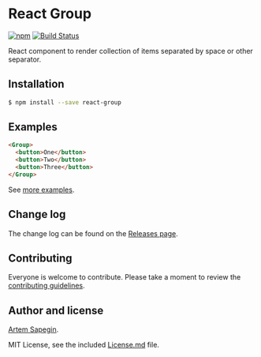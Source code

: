 # React Group

[![npm](https://img.shields.io/npm/v/react-group.svg)](https://www.npmjs.com/package/react-group)
[![Build Status](https://travis-ci.org/sapegin/react-group.svg)](https://travis-ci.org/sapegin/react-group)

React component to render collection of items separated by space or other separator.

## Installation

```bash
$ npm install --save react-group
```

## Examples

```html
<Group>
  <button>One</button>
  <button>Two</button>
  <button>Three</button>
</Group>
```

See [more examples](https://sapegin.github.io/react-group/).

## Change log

The change log can be found on the [Releases page](https://github.com/sapegin/react-group/releases).

## Contributing

Everyone is welcome to contribute. Please take a moment to review the [contributing guidelines](Contributing.md).

## Author and license

[Artem Sapegin](http://sapegin.me).

MIT License, see the included [License.md](License.md) file.
